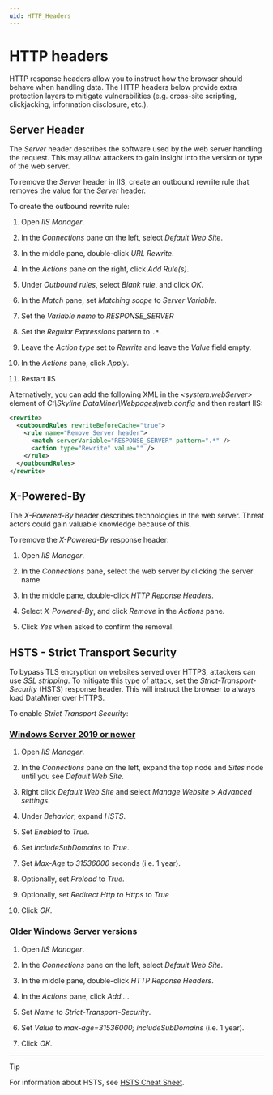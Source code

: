 ```yaml
---
uid: HTTP_Headers
---
```


# HTTP headers

HTTP response headers allow you to instruct how the browser should behave when handling data. The HTTP headers below provide extra protection layers to mitigate vulnerabilities (e.g. cross-site scripting, clickjacking, information disclosure, etc.).

## Server Header

The *Server* header describes the software used by the web server handling the request. This may allow attackers to gain insight into the version or type of the web server.

To remove the *Server* header in IIS, create an outbound rewrite rule that removes the value for the *Server* header.

To create the outbound rewrite rule:

1. Open *IIS Manager*.

1. In the *Connections* pane on the left, select *Default Web Site*.

1. In the middle pane, double-click *URL Rewrite*.

1. In the *Actions* pane on the right, click *Add Rule(s)*.

1. Under *Outbound rules*, select *Blank rule*, and click *OK*.

1. In the *Match* pane, set *Matching scope* to *Server Variable*.

1. Set the *Variable name* to *RESPONSE_SERVER*

1. Set the *Regular Expressions* pattern to `.*`.

1. Leave the *Action type* set to *Rewrite* and leave the *Value* field empty.

1. In the *Actions* pane, click *Apply*.

1. Restart IIS

Alternatively, you can add the following XML in the *\<system.webServer>* element of *C:\Skyline DataMiner\Webpages\web.config* and then restart IIS:

```xml
<rewrite>
  <outboundRules rewriteBeforeCache="true">
    <rule name="Remove Server header">
      <match serverVariable="RESPONSE_SERVER" pattern=".*" />
      <action type="Rewrite" value="" />
    </rule>
  </outboundRules>
</rewrite>
```

## X-Powered-By

The *X-Powered-By* header describes technologies in the web server. Threat actors could gain valuable knowledge because of this.

To remove the *X-Powered-By* response header:

1. Open *IIS Manager*.

1. In the *Connections* pane, select the web server by clicking the server name.

1. In the middle pane, double-click *HTTP Reponse Headers*.

1. Select *X-Powered-By*, and click *Remove* in the *Actions* pane.

1. Click *Yes* when asked to confirm the removal.

## HSTS - Strict Transport Security

To bypass TLS encryption on websites served over HTTPS, attackers can use *SSL stripping*. To mitigate this type of attack, set the *Strict-Transport-Security* (HSTS) response header. This will instruct the browser to always load DataMiner over HTTPS.

To enable *Strict Transport Security*:

### [Windows Server 2019 or newer](#tab/hsts-1)

1. Open *IIS Manager*.

1. In the *Connections* pane on the left, expand the top node and *Sites* node until you see *Default Web Site*.

1. Right click *Default Web Site* and select *Manage Website* > *Advanced settings*.

1. Under *Behavior*, expand *HSTS*.

1. Set *Enabled* to *True*.

1. Set *IncludeSubDomains* to *True*.

1. Set *Max-Age* to *31536000* seconds (i.e. 1 year).

1. Optionally, set *Preload* to *True*.

1. Optionally, set *Redirect Http to Https* to *True*

1. Click *OK*.

### [Older Windows Server versions](#tab/hsts-2)

1. Open *IIS Manager*.

1. In the *Connections* pane on the left, select *Default Web Site*.

1. In the middle pane, double-click *HTTP Reponse Headers*.

1. In the *Actions* pane, click *Add...*.

1. Set *Name* to *Strict-Transport-Security*.

1. Set *Value* to *max-age=31536000; includeSubDomains* (i.e. 1 year).

1. Click *OK*.

***

> [!TIP]
> For information about HSTS, see [HSTS Cheat Sheet](https://cheatsheetseries.owasp.org/cheatsheets/HTTP_Strict_Transport_Security_Cheat_Sheet.html).

